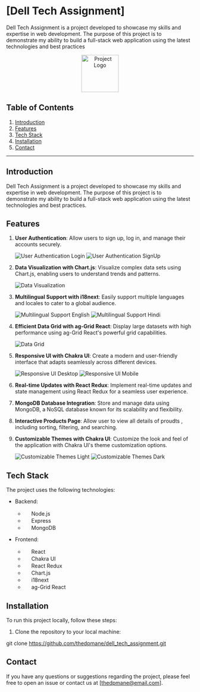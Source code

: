 # [Dell Tech Assignment]

Dell Tech Assignment is a project developed to showcase my skills and expertise in web development. The purpose of this project is to demonstrate my ability to build a full-stack web application using the latest technologies and best practices

<p align="center">
  <img src="frontend1/src/Assests/readmeImages/project_logo.png" width="100" height="100" alt="Project Logo">
</p>

## Table of Contents

1. [Introduction](#introduction)
2. [Features](#features)
3. [Tech Stack](#tech-stack)
4. [Installation](#installation)
5. [Contact](#contact)

---

## Introduction

Dell Tech Assignment is a project developed to showcase my skills and expertise in web development. The purpose of this project is to demonstrate my ability to build a full-stack web application using the latest technologies and best practices.

## Features

1. **User Authentication**: Allow users to sign up, log in, and manage their accounts securely.

   ![User Authentication Login](frontend1/src/Assests/readmeImages/user_authentication_login.png)
   ![User Authentication SignUp](frontend1/src/Assests/readmeImages/user_authentication_SignUp.png)

2. **Data Visualization with Chart.js**: Visualize complex data sets using Chart.js, enabling users to understand trends and patterns.

   ![Data Visualization](frontend1/src/Assests/readmeImages/data_visualization.png)

3. **Multilingual Support with i18next**: Easily support multiple languages and locales to cater to a global audience.

   ![Multilingual Support English](frontend1/src/Assests/readmeImages/multilingual_support.png)
   ![Multilingual Support Hindi](frontend1/src/Assests/readmeImages/multilingual_support1.png)

4. **Efficient Data Grid with ag-Grid React**: Display large datasets with high performance using ag-Grid React's powerful grid capabilities.

   ![Data Grid](frontend1/src/Assests/readmeImages/data_grid.png)

5. **Responsive UI with Chakra UI**: Create a modern and user-friendly interface that adapts seamlessly across different devices.

   ![Responsive UI Desktop](frontend1/src/Assests/readmeImages/responsive_ui_desktop.png)
   ![Responsive UI Mobile](frontend1/src/Assests/readmeImages/responsive_ui_mobile.png)

6. **Real-time Updates with React Redux**: Implement real-time updates and state management using React Redux for a seamless user experience.

7. **MongoDB Database Integration**: Store and manage data using MongoDB, a NoSQL database known for its scalability and flexibility.

8. **Interactive Products Page**: Allow user to view all details of proudts , including sorting, filtering, and searching.

9. **Customizable Themes with Chakra UI**: Customize the look and feel of the application with Chakra UI's theme customization options.

   ![Customizable Themes Light](frontend1/src/Assests/readmeImages/customizable_themes_light.png)
   ![Customizable Themes Dark](frontend1/src/Assests/readmeImages/customizable_themes_dark.png)

## Tech Stack

The project uses the following technologies:

- Backend:

  - <img src="https://react-icons.github.io/react-icons/icons?icon=fa:node" width="16" height="16"> Node.js
  - <img src="https://react-icons.github.io/react-icons/icons?icon=fa:server" width="16" height="16"> Express
  - <img src="https://react-icons.github.io/react-icons/icons?icon=fa:database" width="16" height="16"> MongoDB

- Frontend:
  - <img src="https://react-icons.github.io/react-icons/icons?icon=fa:react" width="16" height="16"> React
  - <img src="https://react-icons.github.io/react-icons/icons?icon=vscode-icons:file-type-react" width="16" height="16"> Chakra UI
  - <img src="https://react-icons.github.io/react-icons/icons?icon=fa:redux" width="16" height="16"> React Redux
  - <img src="https://react-icons.github.io/react-icons/icons?icon=bi:bar-chart" width="16" height="16"> Chart.js
  - <img src="https://react-icons.github.io/react-icons/icons?icon=fa:globe" width="16" height="16"> i18next
  - <img src="https://react-icons.github.io/react-icons/icons?icon=fa:table" width="16" height="16"> ag-Grid React

## Installation

To run this project locally, follow these steps:

1. Clone the repository to your local machine:

git clone https://github.com/thedpmane/dell_tech_assignment.git

## Contact

If you have any questions or suggestions regarding the project, please feel free to open an issue or contact us at [thedpmane@email.com].
